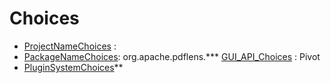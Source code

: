 # Choices #
  * [ProjectNameChoices](ProjectNameChoices.md) :
  * [PackageNameChoices](PackageNameChoices.md): org.apache.pdflens.*** [GUI\_API\_Choices](GUI_API_Choices.md) :  Pivot
  * [PluginSystemChoices](PluginSystemChoices.md)**
